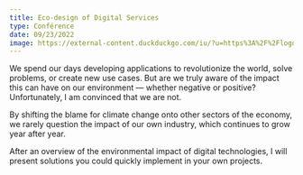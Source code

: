 ```yaml
---
title: Eco-design of Digital Services
type: Conférence
date: 09/23/2022
image: https://external-content.duckduckgo.com/iu/?u=https%3A%2F%2Flogosmarcas.net%2Fwp-content%2Fuploads%2F2020%2F12%2FDecathlon-Logo.png&f=1&nofb=1
---
```


We spend our days developing applications to revolutionize the world, solve problems, or create new use cases. But are we truly aware of the impact this can have on our environment — whether negative or positive? Unfortunately, I am convinced that we are not.

By shifting the blame for climate change onto other sectors of the economy, we rarely question the impact of our own industry, which continues to grow year after year.

After an overview of the environmental impact of digital technologies, I will present solutions you could quickly implement in your own projects.

